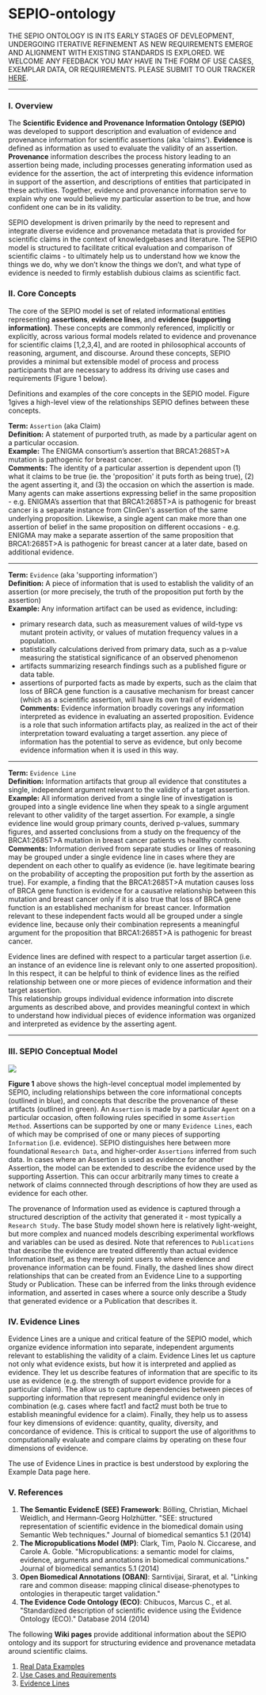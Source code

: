 # SEPIO-ontology

THE SEPIO ONTOLOGY IS IN ITS EARLY STAGES OF DEVLEOPMENT, UNDERGOING ITERATIVE REFINEMENT AS NEW REQUIREMENTS EMERGE AND ALIGNMENT WITH EXISTING STANDARDS IS EXPLORED.  WE WELCOME ANY FEEDBACK YOU MAY HAVE IN THE FORM OF USE CASES, EXEMPLAR DATA, OR REQUIREMENTS. PLEASE SUBMIT TO OUR TRACKER [HERE](https://github.com/monarch-initiative/SEPIO-ontology/issues).  

-----

### I. Overview
The **Scientific Evidence and Provenance Information Ontology (SEPIO)** was developed to support description and evaluation of evidence and provenance information for scientific assertions (aka 'claims'). **Evidence** is defined as information as used to evaluate the validity of an assertion. **Provenance** information describes the process history leading to an assertion being made, including processes generating information used as evidence for the assertion, the act of interpreting this evidence information in support of the assertion, and descriptions of entities that participated in these activities. Together, evidence and provenance information serve to explain why one would believe my particular assertion to be true, and how confident one can be in its validity. 
 
SEPIO development is driven primarily by the need to represent and integrate diverse evidence and provenance metadata that is provided for  scientific claims in the context of  knowledgebases and literature. The SEPIO model is  structured to facilitate critical evaluation and comparison of scientific claims - to ultimately help us to understand how we know the things we do, why we don’t know the things we don’t, and what type of evidence is needed to firmly establish dubious claims as scientific fact.
 
### II. Core Concepts

The core of the SEPIO model is set of related informational entities representing **assertions**, **evidence lines**, and **evidence (supporting information)**.  These concepts are commonly referenced, implicitly or explicitly, across various formal models related to evidence and provenance for scientific claims [1,2,3,4], and are rooted in philosophical accounts of reasoning, argument, and discourse. Around these concepts, SEPIO provides a minimal but extensible model of process and process participants that are necessary to address its driving use cases and requirements (Figure 1 below). 

Definitions and examples of the core concepts in the SEPIO model. Figure 1gives a high-level view of the relationships SEPIO defines between these concepts.

**Term:** `Assertion` (aka Claim)  
**Definition:** A statement of purported truth, as made by a particular agent on a particular occasion.  
**Example:** The ENIGMA consortium’s assertion that BRCA1:2685T>A mutation is pathogenic for breast cancer.  
**Comments:** The identity of a particular assertion is dependent upon (1) what it claims to be true  (ie. the 'proposition' it puts forth as being true), (2) the agent asserting it, and (3) the occasion on which the assertion is made. Many agents can make assertions expressing belief in the same proposition  - e.g. ENIGMA’s assertion that that BRCA1:2685T>A is pathogenic for breast cancer is a separate instance from ClinGen's  assertion of the same underlying proposition.  Likewise, a single agent can make more than one assertion of belief in the same proposition on different occasions  - e.g. ENIGMA may make a separate assertion of the same proposition that BRCA1:2685T>A  is pathogenic for breast cancer at a later date, based on additional evidence.   
  
-----
 
**Term:** `Evidence` (aka 'supporting information')  
**Definition:** A piece of information that is used to establish the validity of an assertion (or more precisely, the truth of the  proposition put forth by the assertion)    
**Example:** Any information artifact can be used as evidence, including:    
- primary research data, such as measurement values of wild-type vs mutant protein activity, or values of mutation frequency values in a population.
- statistically calculations derived from primary data, such as a p-value measuring the statistical significance of an observed phenomenon	
- artifacts summarizing research findings such as a published figure or data table. 
- assertions of purported facts as made by experts, such as the claim that loss of BRCA gene function is a causative mechanism for breast cancer (which as a scientific assertion, will have its own trail of evidence)   
**Comments:** Evidence information broadly coverings any information interpreted as evidence in evaluating an asserted proposition. Evidence is a role that such information artifacts play, as realized in the act of their interpretation toward evaluating a target assertion.  any piece of information has the potential to serve as evidence, but only become evidence information when it is used in this way.  
  
-----

**Term:** `Evidence Line`   
**Definition:** Information artifacts that group all evidence that constitutes a single, independent argument relevant to the validity of a target assertion.    
**Example:** All information derived from a single line of investigation is grouped into a single evidence line when they speak to a single argument relevant to other validity of the target assertion. For example, a single evidence line would group primary counts, derived p-values, summary figures,  and asserted conclusions from a study on the  frequency of the BRCA1:2685T>A mutation in breast cancer patients vs healthy controls.    
**Comments:**  Information derived from separate studies or lines of reasoning may be grouped under a single evidence line in cases where they are dependent on each other to qualify as evidence  (ie. have  legitimate bearing on the probability of accepting the proposition put forth by the assertion as true).  For example, a finding that the BRCA1:2685T>A  mutation causes loss of BRCA gene function is evidence for a causative relationship between this mutation and breast cancer only if it is also true that loss of BRCA gene function is an established mechanism for breast cancer.  Information relevant to these independent facts would all be grouped under a single evidence line, because only their combination represents a meaningful argument for the proposition that BRCA1:2685T>A  is pathogenic for breast cancer.  

Evidence lines are defined with respect to a particular target assertion (i.e. an instance of an evidence line is relevant only to one asserted proposition).  In this respect, it can be helpful to think of evidence lines as the reified relationship between one or more pieces of evidence information and their target assertion.  
This relationship groups individual evidence information into discrete arguments as described above, and provides meaningful context in which to understand how individual pieces of evidence information was organized and interpreted as evidence by the asserting agent.
  
-----

### III. SEPIO Conceptual Model  

![](https://github.com/monarch-initiative/SEPIO-ontology/blob/master/docs/Wiki%20Docs/SEPIO-Model-Wiki.jpg)

**Figure 1** above shows the high-level conceptual model implemented by SEPIO, including relationships between the core informational concepts (outlined in blue), and concepts that describe the provenance of these artifacts (outlined in green). An `Assertion` is made by a particular `Agent` on a particular occasion, often following rules specified in some `Assertion Method`.  Assertions can be supported by one or  many `Evidence Lines`, each of which may be comprised of one or many pieces of supporting `Information` (i.e. evidence). SEPIO distinguishes here between more foundational `Research Data`, and higher-order `Assertions` inferred from such data.  In cases where an Assertion is used as evidence  for another Assertion, the model can be extended to describe the evidence used by the supporting Assertion. This can occur arbitrarily many times to create a network of claims connnected through descriptions of how they are used as evidence for each other.

The provenance of Information used as evidence is captured through a structured description of the activity that generated it - most typically a `Research Study`. The base Study model shown here is relatively light-weight, but more complex and nuanced models describing experimental workflows and variables can be used as desired. Note that references to `Publications` that describe the evidence are treated differently than actual evidence Information itself, as they merely point users to where evidence and provenance information can be found.  Finally, the dashed lines show direct relationships that can be created from an Evidence Line to a supporting Study or Publication. These can be inferred from the links through evidence information, and asserted in cases where a source only describe a Study that generated evidence or a Publication that describes it.


        
### IV. Evidence Lines     
Evidence Lines are a unique and critical feature of the SEPIO model, which organize evidence information into separate, independent arguments relevant to establishing the validity of a claim. Evidence Lines let us capture not only what evidence exists, but how it is interpreted and applied as evidence. They let us describe features of information that are specific to its use as evidence (e.g. the strength of support evidence provide for a particular claim). The allow us to capture dependencies between pieces of supporting information that represent meaningful evidence only in combination (e.g. cases where fact1 and fact2 must both be true to establish meaningful evidence for a claim). Finally, they help us to assess four key dimensions of evidence: quantity, quality, diversity, and concordance of evidence. This is critical to support the use of algorithms to  computationally evaluate and compare claims by operating on these four dimensions of evidence. 

The use of Evidence Lines in practice is best understood by exploring the Example Data page here.

### V. References

1. **The Semantic EvidencE (SEE) Framework**: Bölling, Christian, Michael Weidlich, and Hermann-Georg Holzhütter. "SEE: structured representation of scientific evidence in the biomedical domain using Semantic Web techniques." Journal of biomedical semantics 5.1 (2014)
2. **The Micropublications Model (MP)**: Clark, Tim, Paolo N. Ciccarese, and Carole A. Goble. "Micropublications: a semantic model for claims, evidence, arguments and annotations in biomedical communications." Journal of biomedical semantics 5.1 (2014)
3. **Open Biomedical Annotations (OBAN)**: Sarntivijai, Sirarat, et al. "Linking rare and common disease: mapping clinical disease-phenotypes to ontologies in therapeutic target validation."
4. **The Evidence Code Ontology (ECO)**: Chibucos, Marcus C., et al. "Standardized description of scientific evidence using the Evidence Ontology (ECO)." Database 2014 (2014)

The following **Wiki pages** provide additional information about the SEPIO ontology and its support for structuring evidence and provenance metadata around scientific claims. 
1. [Real Data Examples](https://github.com/monarch-initiative/SEPIO-ontology/wiki/Real-Data-Examples)
2. [Use Cases and Requirements](https://github.com/monarch-initiative/SEPIO-ontology/wiki/Use-Cases-and-Requirements)
3. [Evidence Lines](https://github.com/monarch-initiative/SEPIO-ontology/wiki/Ontological-Committments)
